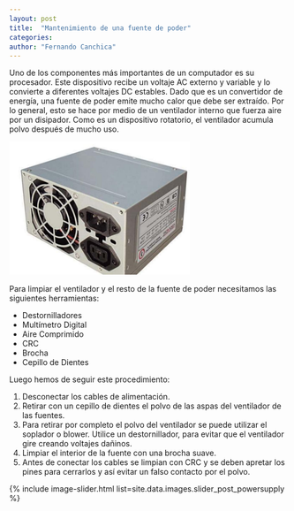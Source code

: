 ```yaml
---
layout: post
title:  "Mantenimiento de una fuente de poder"
categories:  
author: "Fernando Canchica" 
---
```


Uno de los componentes más importantes de un computador es su procesador. Este dispositivo recibe un voltaje AC externo y variable y lo convierte a diferentes voltajes DC estables. Dado que es un convertidor de energía, una fuente de poder emite mucho calor que debe ser extraído. Por lo general, esto se hace por medio de un ventilador interno que fuerza aire por un disipador. Como es un dispositivo rotatorio, el ventilador acumula polvo después de mucho uso. 

![image](/assets/img/posts/tutorials/powersupply-1.png)

Para limpiar el ventilador y el resto de la fuente de poder necesitamos las siguientes herramientas:

- Destornilladores
- Multímetro Digital
- Aire Comprimido
- CRC
- Brocha
- Cepillo de Dientes

Luego hemos de seguir este procedimiento:

1. Desconectar los cables de alimentación.
2. Retirar con un cepillo de dientes el polvo de las aspas del ventilador de las fuentes.
3. Para retirar por completo el polvo del ventilador se puede utilizar el soplador o blower. Utilice un destornillador, para evitar que el ventilador gire creando voltajes dañinos.
4. Limpiar el interior de la fuente con una brocha suave.
5. Antes de conectar los cables se limpian con CRC y se deben apretar los pines para cerrarlos y así evitar un falso contacto por el polvo.

{% include image-slider.html list=site.data.images.slider_post_powersupply %}
